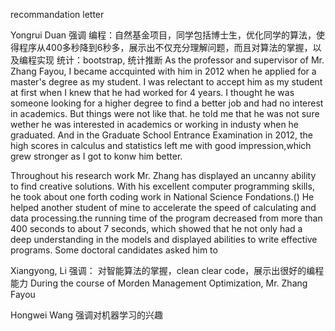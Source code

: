 recommandation letter

Yongrui Duan
强调
编程：自然基金项目，同学包括博士生，优化同学的算法，使得程序从400多秒降到6秒多，展示出不仅充分理解问题，而且对算法的掌握，以及编程实现
统计：bootstrap, 统计推断
As the professor and supervisor of Mr. Zhang Fayou, I became accquinted with him in 2012 when he applied for a master's degree as my student. I was relectant to accept him as my student at first when I knew that he had worked for 4 years. I thought he was someone looking for a higher degree to find a better job and had no interest in academics. But things were not like that. he told me that he was not sure wether he was interested in academics or working in industy when he graduated. And in the Graduate School Entrance Examination in 2012, the  high scores in calculus and statistics left me with good impression,which grew stronger as I got to konw him better.

Throughout his research work Mr. Zhang has displayed an uncanny ability to find creative solutions. With his excellent computer programming skills, he took about one forth coding work in National Science Fondations.() He helped another student of mine to accelerate the speed of calculating and data processing.the running time of the program decreased from more than 400 seconds to about 7 seconds, which showed that he not only had a deep understanding in the models and displayed abilities to write effective programs. Some doctoral candidates asked him to 

Xiangyong, Li
强调：
对智能算法的掌握，clean clear code，展示出很好的编程能力
During the course of Morden Management Optimization, Mr. Zhang Fayou 

Hongwei Wang
强调对机器学习的兴趣